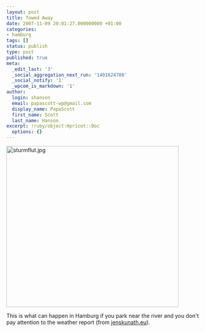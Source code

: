 ```yaml
---
layout: post
title: Towed Away
date: 2007-11-09 20:01:27.000000000 +01:00
categories:
- hamburg
tags: []
status: publish
type: post
published: true
meta:
  _edit_last: '3'
  _social_aggregation_next_run: '1401624780'
  _social_notify: '1'
  _wpcom_is_markdown: '1'
author:
  login: shanson
  email: papascott-wp@gmail.com
  display_name: PapaScott
  first_name: Scott
  last_name: Hanson
excerpt: !ruby/object:Hpricot::Doc
  options: {}
---
```

<p><img src="https://www.papascott.de/wordpress/wp-content/uploads/2007/11/sturmflut.jpg" alt="sturmflut.jpg" border="0" width="450" height="420" /></p>
<p>This is what can happen in Hamburg if you park near the river and you don't pay attention to the weather report (from <a href="http://www.jenskunath.eu/2007/11/09/sturmflut-in-hamburg/">jenskunath.eu</a>).</p>
